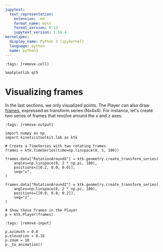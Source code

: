 ```yaml
---
jupytext:
  text_representation:
    extension: .md
    format_name: myst
    format_version: 0.13
    jupytext_version: 1.16.4
kernelspec:
  display_name: Python 3 (ipykernel)
  language: python
  name: python3
---
```


```{code-cell} ipython3
:tags: [remove-cell]

%matplotlib qt5
```

# Visualizing frames

In the last sections, we only visualized points. The Player can also draw [frames](geometry_transforms.md), expressed as transform series (Nx4x4). For instance, let's create two series of frames that revolve around the x and z axes:

```{code-cell} ipython3
:tags: [remove-output]

import numpy as np
import kineticstoolkit.lab as ktk

# Create a TimeSeries with two rotating frames
frames = ktk.TimeSeries(time=np.linspace(0, 5, 100))

frames.data["RotationAroundX"] = ktk.geometry.create_transform_series(
    angles=np.linspace(0, 2 * np.pi, 100),
    positions=[[0.2, 0.0, 0.0]],
    seq="x",
)

frames.data["RotationAroundZ"] = ktk.geometry.create_transform_series(
    angles=np.linspace(0, 2 * np.pi, 100),
    positions=[[0.0, 0.0, 0.2]],
    seq="z",
)

# Show these frames in the Player
p = ktk.Player(frames)
```

```{code-cell} ipython3
:tags: [remove-input]

p.azimuth = 0.8
p.elevation = 0.16
p.zoom = 10
p._to_animation()
```
